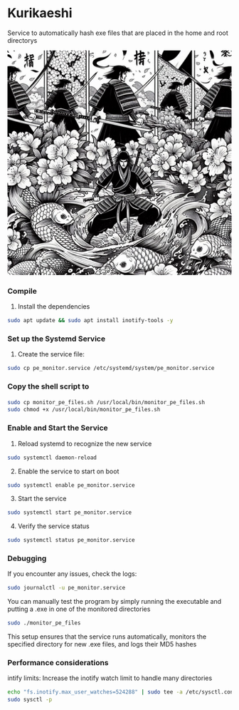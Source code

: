 # Kurikaeshi
Service to automatically hash exe files that are placed in the home and root directorys

![alt text](img/repetition.png)


### Compile
1. Install the dependencies
```bash
sudo apt update && sudo apt install inotify-tools -y

```


### Set up the Systemd Service
1. Create the service file:
```bash
sudo cp pe_monitor.service /etc/systemd/system/pe_monitor.service
```

### Copy the shell script to 
```bash
sudo cp monitor_pe_files.sh /usr/local/bin/monitor_pe_files.sh
sudo chmod +x /usr/local/bin/monitor_pe_files.sh
```

### Enable and Start the Service
1. Reload systemd to recognize the new service
```bash
sudo systemctl daemon-reload
```

2. Enable the service to start on boot
```bash
sudo systemctl enable pe_monitor.service
```

3. Start the service
```bash
sudo systemctl start pe_monitor.service
```

4. Verify the service status
```bash
sudo systemctl status pe_monitor.service
```


### Debugging
If you encounter any issues, check the logs:
```bash
sudo journalctl -u pe_monitor.service
```
You can manually test the program by simply running the executable and putting a .exe in one of the monitored directories
```bash
sudo ./monitor_pe_files
```
This setup ensures that the service runs automatically, monitors the specified directory for new .exe files, and logs their MD5 hashes


### Performance considerations
intify limits: Increase the inotify watch limit to handle many directories
```bash
echo "fs.inotify.max_user_watches=524288" | sudo tee -a /etc/sysctl.conf
sudo sysctl -p
```
